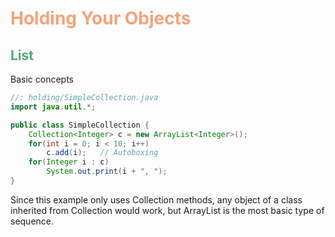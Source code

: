 # <font color=#f5a37a>Holding Your Objects</font>

## <font color=#55aa7f>List</font>
Basic concepts
```java
//: holding/SimpleCollection.java
import java.util.*;

public class SimpleCollection {
	Collection<Integer> c = new ArrayList<Integer>();
	for(int i = 0; i < 10; i++)
		c.add(i);	// Autoboxing
	for(Integer i : c)
		System.out.print(i + ", ");
}
```

Since this example only uses Collection methods, any object of a class inherited from
Collection would work, but ArrayList is the most basic type of sequence.
